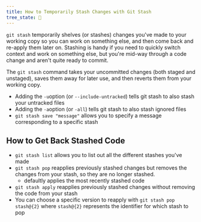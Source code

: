 ```yaml
---
title: How to Temporarily Stash Changes with Git Stash
tree_state: 🌱
---
```


`git stash` temporarily shelves (or stashes) changes you've made to your working copy so you can work on something else, and then come back and re-apply them later on. Stashing is handy if you need to quickly switch context and work on something else, but you're mid-way through a code change and aren't quite ready to commit.

The `git stash` command takes your uncommitted changes (both staged and unstaged), saves them away for later use, and then reverts them from your working copy. 
- Adding the `-u`option (or `--include-untracked`) tells git stash to also stash your untracked files
- Adding the `-a`option (or `-all`) tells git stash to also stash ignored files
- `git stash save "message"` allows you to specify a message corresponding to a specific stash

## How to Get Back Stashed Code
- `git stash list` allows you to list out all the different stashes you've made
- `git stash pop` reapplies previously stashed changes but removes the changes from your stash, so they are no longer stashed.
	- defaultly applies the most recently stashed code
- `git stash apply` reapplies previously stashed changes without removing the code from your stash
- You can choose a specific version to reapply with `git stash pop stash@{2}` where `stash@{2}` represents the identifier for which stash to pop